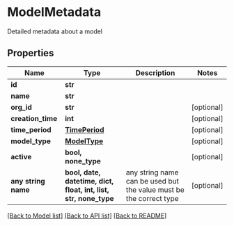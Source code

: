 # ModelMetadata

Detailed metadata about a model

## Properties
Name | Type | Description | Notes
------------ | ------------- | ------------- | -------------
**id** | **str** |  | 
**name** | **str** |  | 
**org_id** | **str** |  | [optional] 
**creation_time** | **int** |  | [optional] 
**time_period** | [**TimePeriod**](TimePeriod.md) |  | [optional] 
**model_type** | [**ModelType**](ModelType.md) |  | [optional] 
**active** | **bool, none_type** |  | [optional] 
**any string name** | **bool, date, datetime, dict, float, int, list, str, none_type** | any string name can be used but the value must be the correct type | [optional]

[[Back to Model list]](../README.md#documentation-for-models) [[Back to API list]](../README.md#documentation-for-api-endpoints) [[Back to README]](../README.md)


